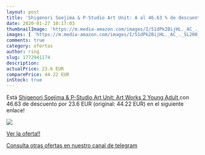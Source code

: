 ```yaml
---
layout: post
title: 'Shigenori Soejima & P-Studio Art Unit: A al 46.63 % de descuento'
date: 2020-01-27 10:17:03
thumbnailImage: 'https://m.media-amazon.com/images/I/51dPk2BijHL._AC_._SL200_.jpg'
images: [ 'https://m.media-amazon.com/images/I/51dPk2BijHL._AC_._SL200_.jpg' ]
comments: true
category: ofertas
author: ring
slug: 1772941174
description:
actualPrice: 23.6 EUR
comparePrice: 44.22 EUR
inStock: true
---
```


Está [Shigenori Soejima & P-Studio Art Unit: Art Works 2  Young Adult ](https://www.amazon.com/dp/1772941174/?tag=redken08-20) con 46.63 de descuento por 23.6 EUR (original: 44.22 EUR) en el siguiente enlace!

[![](https://m.media-amazon.com/images/I/51dPk2BijHL._AC_._SL200_.jpg)](https://www.amazon.com/dp/1772941174/?tag=redken08-20)

[Ver la oferta!!](https://www.amazon.com/dp/1772941174/?tag=redken08-20)

[Consulta otras ofertas en nuestro canal de telegram](https://t.me/s/ofertas25)
